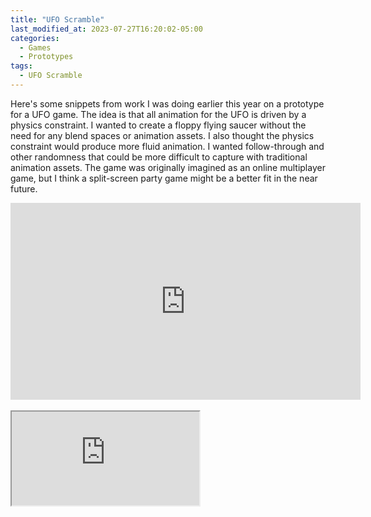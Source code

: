 ```yaml
---
title: "UFO Scramble"
last_modified_at: 2023-07-27T16:20:02-05:00
categories:
  - Games
  - Prototypes
tags:
  - UFO Scramble
---
```


Here's some snippets from work I was doing earlier this year on a prototype for a UFO game. The idea is that all animation for the UFO is driven by a physics constraint.
I wanted to create a floppy flying saucer without the need for any blend spaces or animation assets. I also thought the physics constraint would produce more fluid animation. 
I wanted follow-through and other randomness that could be more difficult to capture with traditional animation assets. The game was originally imagined as an online multiplayer game, but
I think a split-screen party game might be a better fit in the near future.
<iframe width="560" height="315" src="https://www.youtube.com/embed/68dZs0q3eas" title="YouTube video player" frameborder="0" allow="accelerometer; autoplay; clipboard-write; encrypted-media; gyroscope; picture-in-picture; web-share" allowfullscreen></iframe>
<br>
<br>
<iframe src="https://blueprintue.com/render/rxrggnqg/" scrolling="no" allowfullscreen></iframe>
